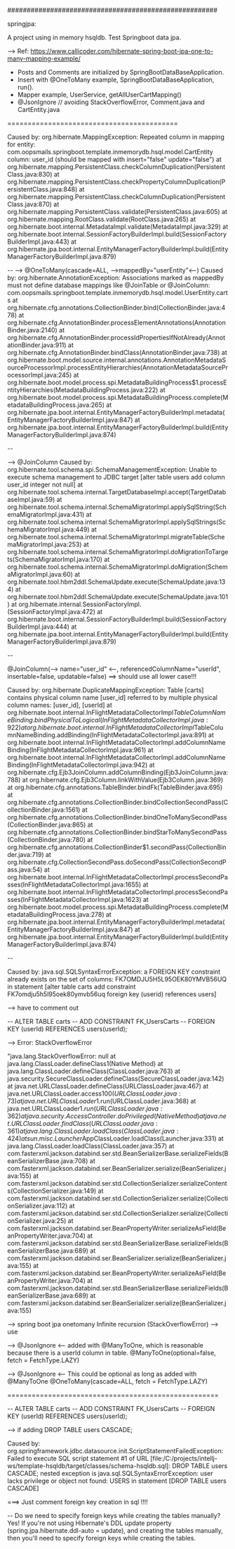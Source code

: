 ######################################################

springjpa:

A project using in memory hsqldb.
Test Springboot data jpa.

--> Ref:
https://www.callicoder.com/hibernate-spring-boot-jpa-one-to-many-mapping-example/

- Posts and Comments are initialized by SpringBootDataBaseApplication.
- Insert with @OneToMany example, SpringBootDataBaseApplication, run().
- Mapper example, UserService, getAllUserCartMapping()
- @JsonIgnore // avoiding StackOverflowError, Comment.java and CartEntity.java




==========================================



Caused by: org.hibernate.MappingException: Repeated column in mapping for entity: com.oopsmails.springboot.template.inmemorydb.hsql.model.CartEntity column: user_id (should be mapped with insert="false" update="false")
	at org.hibernate.mapping.PersistentClass.checkColumnDuplication(PersistentClass.java:830)
	at org.hibernate.mapping.PersistentClass.checkPropertyColumnDuplication(PersistentClass.java:848)
	at org.hibernate.mapping.PersistentClass.checkColumnDuplication(PersistentClass.java:870)
	at org.hibernate.mapping.PersistentClass.validate(PersistentClass.java:605)
	at org.hibernate.mapping.RootClass.validate(RootClass.java:265)
	at org.hibernate.boot.internal.MetadataImpl.validate(MetadataImpl.java:329)
	at org.hibernate.boot.internal.SessionFactoryBuilderImpl.build(SessionFactoryBuilderImpl.java:443)
	at org.hibernate.jpa.boot.internal.EntityManagerFactoryBuilderImpl.build(EntityManagerFactoryBuilderImpl.java:879)

--
--> @OneToMany(cascade=ALL, -->mappedBy="userEntity"<--)
Caused by: org.hibernate.AnnotationException: Associations marked as mappedBy must not define database mappings like @JoinTable or @JoinColumn: com.oopsmails.springboot.template.inmemorydb.hsql.model.UserEntity.carts
	at org.hibernate.cfg.annotations.CollectionBinder.bind(CollectionBinder.java:478)
	at org.hibernate.cfg.AnnotationBinder.processElementAnnotations(AnnotationBinder.java:2140)
	at org.hibernate.cfg.AnnotationBinder.processIdPropertiesIfNotAlready(AnnotationBinder.java:911)
	at org.hibernate.cfg.AnnotationBinder.bindClass(AnnotationBinder.java:738)
	at org.hibernate.boot.model.source.internal.annotations.AnnotationMetadataSourceProcessorImpl.processEntityHierarchies(AnnotationMetadataSourceProcessorImpl.java:245)
	at org.hibernate.boot.model.process.spi.MetadataBuildingProcess$1.processEntityHierarchies(MetadataBuildingProcess.java:222)
	at org.hibernate.boot.model.process.spi.MetadataBuildingProcess.complete(MetadataBuildingProcess.java:265)
	at org.hibernate.jpa.boot.internal.EntityManagerFactoryBuilderImpl.metadata(EntityManagerFactoryBuilderImpl.java:847)
	at org.hibernate.jpa.boot.internal.EntityManagerFactoryBuilderImpl.build(EntityManagerFactoryBuilderImpl.java:874)

--

--> @JoinColumn
Caused by: org.hibernate.tool.schema.spi.SchemaManagementException: Unable to execute schema management to JDBC target [alter table users add column user_id integer not null]
	at org.hibernate.tool.schema.internal.TargetDatabaseImpl.accept(TargetDatabaseImpl.java:59)
	at org.hibernate.tool.schema.internal.SchemaMigratorImpl.applySqlString(SchemaMigratorImpl.java:431)
	at org.hibernate.tool.schema.internal.SchemaMigratorImpl.applySqlStrings(SchemaMigratorImpl.java:449)
	at org.hibernate.tool.schema.internal.SchemaMigratorImpl.migrateTable(SchemaMigratorImpl.java:253)
	at org.hibernate.tool.schema.internal.SchemaMigratorImpl.doMigrationToTargets(SchemaMigratorImpl.java:170)
	at org.hibernate.tool.schema.internal.SchemaMigratorImpl.doMigration(SchemaMigratorImpl.java:60)
	at org.hibernate.tool.hbm2ddl.SchemaUpdate.execute(SchemaUpdate.java:134)
	at org.hibernate.tool.hbm2ddl.SchemaUpdate.execute(SchemaUpdate.java:101)
	at org.hibernate.internal.SessionFactoryImpl.<init>(SessionFactoryImpl.java:472)
	at org.hibernate.boot.internal.SessionFactoryBuilderImpl.build(SessionFactoryBuilderImpl.java:444)
	at org.hibernate.jpa.boot.internal.EntityManagerFactoryBuilderImpl.build(EntityManagerFactoryBuilderImpl.java:879)

--

@JoinColumn(--> name="user_id" <--, referencedColumnName="userId", insertable=false, updatable=false)
==> should use all lower case!!!

Caused by: org.hibernate.DuplicateMappingException: Table [carts] contains physical column name [user_id] referred to by multiple physical column names: [user_id], [userId]
	at org.hibernate.boot.internal.InFlightMetadataCollectorImpl$TableColumnNameBinding.bindPhysicalToLogical(InFlightMetadataCollectorImpl.java:922)
	at org.hibernate.boot.internal.InFlightMetadataCollectorImpl$TableColumnNameBinding.addBinding(InFlightMetadataCollectorImpl.java:891)
	at org.hibernate.boot.internal.InFlightMetadataCollectorImpl.addColumnNameBinding(InFlightMetadataCollectorImpl.java:961)
	at org.hibernate.boot.internal.InFlightMetadataCollectorImpl.addColumnNameBinding(InFlightMetadataCollectorImpl.java:942)
	at org.hibernate.cfg.Ejb3JoinColumn.addColumnBinding(Ejb3JoinColumn.java:788)
	at org.hibernate.cfg.Ejb3Column.linkWithValue(Ejb3Column.java:369)
	at org.hibernate.cfg.annotations.TableBinder.bindFk(TableBinder.java:695)
	at org.hibernate.cfg.annotations.CollectionBinder.bindCollectionSecondPass(CollectionBinder.java:1561)
	at org.hibernate.cfg.annotations.CollectionBinder.bindOneToManySecondPass(CollectionBinder.java:865)
	at org.hibernate.cfg.annotations.CollectionBinder.bindStarToManySecondPass(CollectionBinder.java:780)
	at org.hibernate.cfg.annotations.CollectionBinder$1.secondPass(CollectionBinder.java:719)
	at org.hibernate.cfg.CollectionSecondPass.doSecondPass(CollectionSecondPass.java:54)
	at org.hibernate.boot.internal.InFlightMetadataCollectorImpl.processSecondPasses(InFlightMetadataCollectorImpl.java:1655)
	at org.hibernate.boot.internal.InFlightMetadataCollectorImpl.processSecondPasses(InFlightMetadataCollectorImpl.java:1623)
	at org.hibernate.boot.model.process.spi.MetadataBuildingProcess.complete(MetadataBuildingProcess.java:278)
	at org.hibernate.jpa.boot.internal.EntityManagerFactoryBuilderImpl.metadata(EntityManagerFactoryBuilderImpl.java:847)
	at org.hibernate.jpa.boot.internal.EntityManagerFactoryBuilderImpl.build(EntityManagerFactoryBuilderImpl.java:874)

--


Caused by: java.sql.SQLSyntaxErrorException: a FOREIGN KEY constraint already exists on the set of columns: FK7OMDJU5H5L95OEK80YMVB56UQ in statement [alter table carts add constraint FK7omdju5h5l95oek80ymvb56uq foreign key (userid) references users]

--> have to comment out

-- ALTER TABLE carts
-- ADD CONSTRAINT FK_UsersCarts
-- FOREIGN KEY (userId) REFERENCES users(userId);


--> Error: StackOverflowError

"java.lang.StackOverflowError: null
	at java.lang.ClassLoader.defineClass1(Native Method)
	at java.lang.ClassLoader.defineClass(ClassLoader.java:763)
	at java.security.SecureClassLoader.defineClass(SecureClassLoader.java:142)
	at java.net.URLClassLoader.defineClass(URLClassLoader.java:467)
	at java.net.URLClassLoader.access$100(URLClassLoader.java:73)
	at java.net.URLClassLoader$1.run(URLClassLoader.java:368)
	at java.net.URLClassLoader$1.run(URLClassLoader.java:362)
	at java.security.AccessController.doPrivileged(Native Method)
	at java.net.URLClassLoader.findClass(URLClassLoader.java:361)
	at java.lang.ClassLoader.loadClass(ClassLoader.java:424)
	at sun.misc.Launcher$AppClassLoader.loadClass(Launcher.java:331)
	at java.lang.ClassLoader.loadClass(ClassLoader.java:357)
	at com.fasterxml.jackson.databind.ser.std.BeanSerializerBase.serializeFields(BeanSerializerBase.java:708)
	at com.fasterxml.jackson.databind.ser.BeanSerializer.serialize(BeanSerializer.java:155)
	at com.fasterxml.jackson.databind.ser.std.CollectionSerializer.serializeContents(CollectionSerializer.java:149)
	at com.fasterxml.jackson.databind.ser.std.CollectionSerializer.serialize(CollectionSerializer.java:112)
	at com.fasterxml.jackson.databind.ser.std.CollectionSerializer.serialize(CollectionSerializer.java:25)
	at com.fasterxml.jackson.databind.ser.BeanPropertyWriter.serializeAsField(BeanPropertyWriter.java:704)
	at com.fasterxml.jackson.databind.ser.std.BeanSerializerBase.serializeFields(BeanSerializerBase.java:689)
	at com.fasterxml.jackson.databind.ser.BeanSerializer.serialize(BeanSerializer.java:155)
	at com.fasterxml.jackson.databind.ser.BeanPropertyWriter.serializeAsField(BeanPropertyWriter.java:704)
	at com.fasterxml.jackson.databind.ser.std.BeanSerializerBase.serializeFields(BeanSerializerBase.java:689)
	at com.fasterxml.jackson.databind.ser.BeanSerializer.serialize(BeanSerializer.java:155)

--> spring boot jpa onetomany Infinite recursion (StackOverflowError)
--> use 

--> @JsonIgnore <-- added with @ManyToOne, which is reasonable because there is a userId column in table.
@ManyToOne(optional=false, fetch = FetchType.LAZY)


--> @JsonIgnore <-- This could be optional as long as added with @ManyToOne
@OneToMany(cascade=ALL, fetch = FetchType.LAZY)



====================================================


-- ALTER TABLE carts
-- ADD CONSTRAINT FK_UsersCarts
-- FOREIGN KEY (userId) REFERENCES users(userId);

--> if adding DROP TABLE users CASCADE;

Caused by: org.springframework.jdbc.datasource.init.ScriptStatementFailedException: Failed to execute SQL script 
statement #1 of URL [file:/C:/projects/intellj-ws/template-hsqldb/target/classes/schema-hsqldb.sql]: 
DROP TABLE users CASCADE; nested exception is java.sql.SQLSyntaxErrorException: user lacks privilege or object not 
found: USERS in statement [DROP TABLE users CASCADE]


===> Just comment foreign key creation in sql !!!!

-- Do we need to specify foreign keys while creating the tables manually?
Yes! If you're not using Hibernate's DDL update property (spring.jpa.hibernate.ddl-auto = update), 
and creating the tables manually, then you'll need to specify foreign keys while creating the tables.


